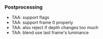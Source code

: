 ### Postprocessing
- TAA: support flags
- TAA: support frame 0 properly
- TAA: also reject if depth changes too much
- TAA: blend use last frame's luminance
